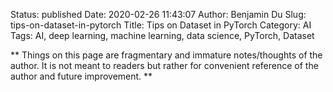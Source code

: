 Status: published
Date: 2020-02-26 11:43:07
Author: Benjamin Du
Slug: tips-on-dataset-in-pytorch
Title: Tips on Dataset in PyTorch
Category: AI
Tags: AI, deep learning, machine learning, data science, PyTorch, Dataset

**
Things on this page are fragmentary and immature notes/thoughts of the author.
It is not meant to readers but rather for convenient reference of the author and future improvement.
**
